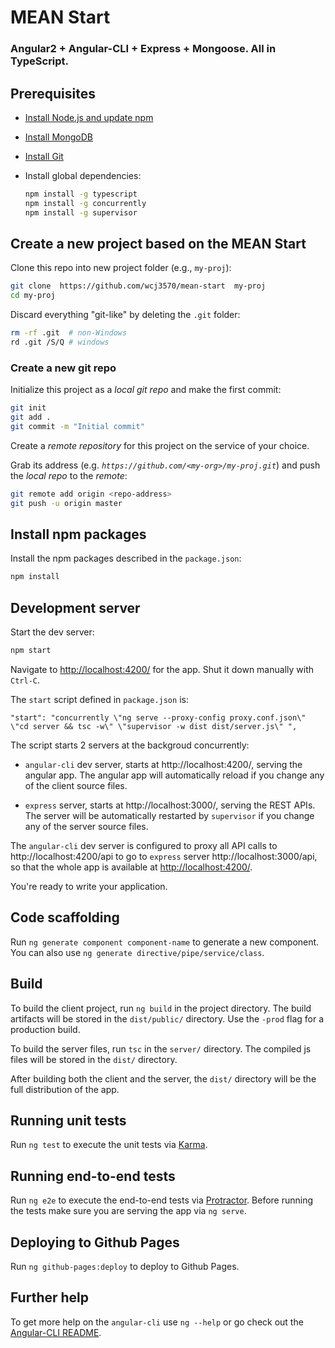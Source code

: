 # MEAN Start

###  Angular2 + Angular-CLI + Express + Mongoose. All in TypeScript.

## Prerequisites

* [Install Node.js and update npm](https://docs.npmjs.com/getting-started/installing-node)

* [Install MongoDB](https://docs.mongodb.com/manual/installation/)

* [Install Git](https://git-scm.com/book/en/v2/Getting-Started-Installing-Git)

* Install global dependencies:
  ```bash
  npm install -g typescript
  npm install -g concurrently
  npm install -g supervisor
  ```

## Create a new project based on the MEAN Start

Clone this repo into new project folder (e.g., `my-proj`):
```bash
git clone  https://github.com/wcj3570/mean-start  my-proj
cd my-proj
```

Discard everything "git-like" by deleting the `.git` folder:
```bash
rm -rf .git  # non-Windows
rd .git /S/Q # windows
```

### Create a new git repo

Initialize this project as a *local git repo* and make the first commit:
```bash
git init
git add .
git commit -m "Initial commit"
```

Create a *remote repository* for this project on the service of your choice.

Grab its address (e.g. *`https://github.com/<my-org>/my-proj.git`*) and push the *local repo* to the *remote*:
```bash
git remote add origin <repo-address>
git push -u origin master
```
## Install npm packages

Install the npm packages described in the `package.json`:
```bash
npm install
```

## Development server
Start the dev server:
```bash
npm start
```

Navigate to [http://localhost:4200/](http://localhost:4200/) for the app.
Shut it down manually with `Ctrl-C`.

The `start` script defined in `package.json` is:
```
"start": "concurrently \"ng serve --proxy-config proxy.conf.json\" \"cd server && tsc -w\" \"supervisor -w dist dist/server.js\" ",
```
The script starts 2 servers at the backgroud concurrently:

* `angular-cli` dev server, starts at http://localhost:4200/, serving the angular app.
The angular app will automatically reload if you change any of the client source files.

* `express` server, starts at http://localhost:3000/, serving the REST APIs.
The server will be automatically restarted by `supervisor` if you change any of the server source files.

The `angular-cli` dev server is configured to proxy all API calls to http://localhost:4200/api to go to `express` server http://localhost:3000/api, 
so that the whole app is available at [http://localhost:4200/](http://localhost:4200/).

You're ready to write your application.

## Code scaffolding

Run `ng generate component component-name` to generate a new component. You can also use `ng generate directive/pipe/service/class`.

## Build

To build the client project, run `ng build` in the project directory. The build artifacts will be stored in the `dist/public/` directory. Use the `-prod` flag for a production build.

To build the server files, run `tsc` in the `server/` directory. The compiled js files will be stored in the `dist/` directory.

After building both the client and the server, the `dist/` directory will be the full distribution of the app.  

## Running unit tests

Run `ng test` to execute the unit tests via [Karma](https://karma-runner.github.io).

## Running end-to-end tests

Run `ng e2e` to execute the end-to-end tests via [Protractor](http://www.protractortest.org/).
Before running the tests make sure you are serving the app via `ng serve`.

## Deploying to Github Pages

Run `ng github-pages:deploy` to deploy to Github Pages.

## Further help

To get more help on the `angular-cli` use `ng --help` or go check out the [Angular-CLI README](https://github.com/angular/angular-cli/blob/master/README.md).
